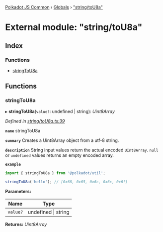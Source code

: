 [Polkadot JS Common](../README.md) › [Globals](../globals.md) › ["string/toU8a"](_string_tou8a_.md)

# External module: "string/toU8a"

## Index

### Functions

* [stringToU8a](_string_tou8a_.md#stringtou8a)

## Functions

###  stringToU8a

▸ **stringToU8a**(`value?`: undefined | string): *Uint8Array*

*Defined in [string/toU8a.ts:39](https://github.com/polkadot-js/common/blob/8971c890/packages/util/src/string/toU8a.ts#L39)*

**`name`** stringToU8a

**`summary`** Creates a Uint8Array object from a utf-8 string.

**`description`** 
String input values return the actual encoded `UInt8Array`. `null` or `undefined` values returns an empty encoded array.

**`example`** 
<BR>

```javascript
import { stringToU8a } from '@polkadot/util';

stringToU8a('hello'); // [0x68, 0x65, 0x6c, 0x6c, 0x6f]
```

**Parameters:**

Name | Type |
------ | ------ |
`value?` | undefined &#124; string |

**Returns:** *Uint8Array*
